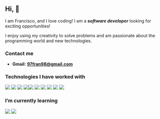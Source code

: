 ## Hi, 👋 
I am Francisco, and I love coding! I am a _**software developer**_ looking for exciting opportunities! 

I enjoy using my creativity to solve problems and am passionate about the programming world and new technologies.

### Contact me

- **Gmail:**		**97fran98@gmail.com**




### Technologies I have worked with
<a href="https://www.w3schools.com/html/" target="_blank"><img src="https://img.icons8.com/color/48/000000/html-5.png"/></a> <a href="https://www.w3schools.com/css/" target="_blank"><img src="https://img.icons8.com/color/48/000000/css3.png"/></a> <a href="https://www.javascript.com/" target="_blank"><img src="https://img.icons8.com/color/48/000000/javascript.png"/></a> <a href="https://www.typescriptlang.org/" target="_blank"><img src="https://img.icons8.com/color/48/000000/typescript.png"/></a><a href="https://reactjs.org/" target="_blank"><img src="https://img.icons8.com/color/48/000000/react-native.png"/></a>  <a href="https://es.redux.js.org/"><img src="https://img.icons8.com/color/48/redux.png"></img></a>  <a href="https://nodejs.org/" target="_blank"><img src="https://img.icons8.com/color/48/000000/nodejs.png"/></a> <a href="https://git-scm.com/" target="_blank"><img src="https://img.icons8.com/color/48/000000/git.png"/></a> <a href="https://flutter.dev/" target="_blank"><img src="https://img.icons8.com/ios-filled/48/c-sharp-logo.png"/></a> <a href="https://go.dev/" target="_blank"><img src="https://img.icons8.com/color/48/golang.png"/></a>


### I’m currently learning

<a href="https://flutter.dev/" target="_blank"><img src="https://img.icons8.com/color/48/000000/flutter.png"/></a>
<a href="https://www.docker.com/" target="_blank"><img src="https://img.icons8.com/color/48/000000/docker.png"/></a>
